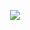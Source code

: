 <p align="center"> 
  <img src="https://github.com/user-attachments/assets/0a38e136-3c53-4049-a0fa-120cb18e4575"/>
</p>
